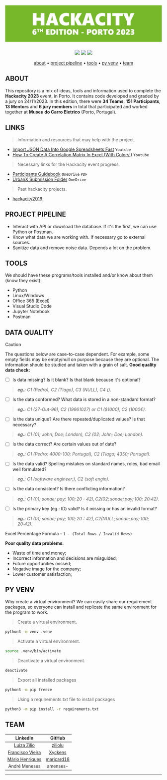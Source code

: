 <!---
HACKACITY 2023
-->

<h1 align="center">
  <img src="https://github.com/jotavare/hackacity-2023/blob/main/github_banner_hackacity_2023_v2.png">
</h1>

<p align="center">
	<img src="https://img.shields.io/badge/status-ongoing-success?color=%76B82A&style=flat-square" />
	<img src="https://img.shields.io/badge/place-1st-success?color=%76B82A&style=flat-square" />
	<img src="https://img.shields.io/github/last-commit/jotavare/42-resources?color=%76B82A&style=flat-square" />
</p>

<p align="center">
	<a href="#about">about</a> •
	<a href="#project-pipeline">project pipeline</a> •
	<a href="#tools">tools</a> •
	<a href="#py-venv">py venv</a> •
	<a href="#team">team</a>
</p>

## ABOUT
This repository is a mix of ideas, tools and information used to complete the **Hackacity 2023** event, in Porto. It contains code developed and graded by a jury on 24/11/2023.
In this edition, there were **34 Teams**, **151 Participants**, **13 Mentors** and **6 jury members** in total that participated and worked together at **Museu do Carro Eletrico** (Porto, Portugal).

## LINKS
> Information and resources that may help with the project.
- [Import JSON Data Into Google Spreadsheets Fast](https://youtu.be/AS2IR6We4bY?feature=shared) `Youtube`
- [How To Create A Correlation Matrix In Excel (With Colors!)](https://youtu.be/TkNt8KFm0LQ?si=ip4ZI9LCP4-uVGAy) `Youtube`

> Necessary links for the Hackacity event progress.
- [Participants Guidebook](https://associacaoportodigital-my.sharepoint.com/:b:/g/personal/hi_hackacity_eu/EY7GK5ZFBwpAltyD4pmRYpcBwJmdTI__xsyZYBA3f_IGJA?e=4%3a0wTYsD&fromShare=true&at=9) `OneDrive` `PDF`
- [UrbanX Submission Folder](https://associacaoportodigital-my.sharepoint.com/:f:/g/personal/hi_hackacity_eu/EiZ6lAvUYIdBoXyDW9GCVJkBai7SE1ZC2dC2v-UCqK2XoQ?e=5%3acZqJc3&fromShare=true&at=9) `OneDrive`

> Past hackacity projects.
- [hackacity2019](https://github.com/msramalho/hackacity2019/tree/master)

## PROJECT PIPELINE
- Interact with API or download the database. If it's the first, we can use Python or Postman.
- Know what data we are working with. If necessary go to external sources.
- Sanitize data and remove noise data. Depends a lot on the problem.

## TOOLS
We should have these programs/tools installed and/or know about them (know they exist):
- Python
- Linux/Windows
- Office 365 (Excel)
- Visual Studio Code
- Jupyter Notebook
- Postman

## DATA QUALITY
> [!CAUTION]
> The questions below are case-to-case dependent. For example, some empty fields may be empty/null on purpose because they are optional. The information should be studied and taken with a grain of salt.
**Good quality data check:**
- [ ] Is data missing? Is it blank? Is that blank because it's optional?
> _**eg.:** C1 (Pedro), C2 (Tiago), C3 (NULL), C4 ()._

- [ ] Is the data conformed? What data is stored in a non-standard format?
> _**eg.:** C1 (27-Out-96), C2 (19961027) or C1 ($1000), C2 (1000€)._

- [ ] Is the data unique? Are there repeated/duplicated values? Is that necessary?
> _**eg.:** C1 (01; John; Doe; London), C2 (02; John; Doe; London)._

- [ ] Is the data correct? Are certain values out of date?
> _**eg.:** C1 (Pedro; 4000-100; Portugal), C2 (Tiago; 4350; Portugal)._

- [ ] Is the data valid? Spelling mistakes on standard names, roles, bad email well formulated?
> _**eg.:** C1 (software engineer;), C2 (soft engin)._

- [ ] Is the data consistent? Is there conflicting information?
> _**eg.:** C1 (01; sonae; pay; 100$; 20:42), C2 (02; sonae; pay; 100$; 20:42)._

- [ ] Is the primary key (eg.: ID) valid? Is it missing or has an invalid format?
> _**eg.:** C1 (01; sonae; pay; 100$; 20:42), C2 (NULL; sonae; pay; 100$; 20:42)._

Excel Percentage Formula - `1 - (Total Rows / Invalid Rows)`

**Poor quality data problems:**
- Waste of time and money;
- Incorrect information and decisions are misguided;
- Future opportunities missed;
- Negative image for the company;
- Lower customer satisfaction;

## PY VENV
Why create a virtual environment? We can easily share our requirement packages, so everyone can install and replicate the same environment for the program to work.
> Create a virtual environment.
```bash
python3 -m venv .venv
```

> Activate a virtual environment.
```bash
source .venv/bin/activate
```

> Deactivate a virtual environment.
```bash
deactivate
```

> Export all installed packages
```bash
python3 -m pip freeze
```

> Using a requirements.txt file to install packages
```bash
python3 -m pip install -r requirements.txt
```

## TEAM
| LinkedIn | GitHub |
| :--: | :--: |
| [Luiza Zilio](https://www.linkedin.com/in/luiza-zilio-4a7a14205/)	| [ziliolu](https://github.com/ziliolu)		|
| [Francisco Vieira](https://www.linkedin.com/in/fmotavieira/)		| [Xyckens](https://github.com/Xyckens)		|
| [Mário Henriques](https://www.linkedin.com/in/mario18/)		| [maricard18](https://github.com/maricard18)	|
| André Meneses								| amenses-					|
- - - -
